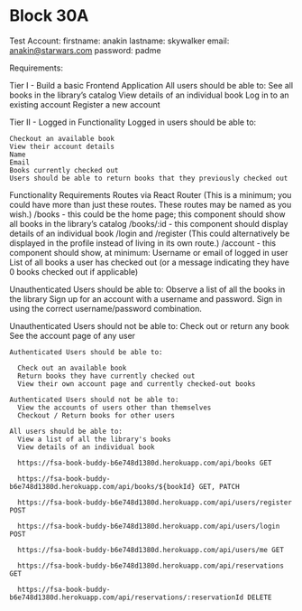 # Block 30A


Test Account:
  firstname: anakin
  lastname: skywalker
  email: anakin@starwars.com
  password: padme

Requirements:

  Tier I - Build a basic Frontend Application
  All users should be able to:
    See all books in the library’s catalog
    View details of an individual book
    Log in to an existing account
    Register a new account

  Tier II - Logged in Functionality
  Logged in users should be able to:

    Checkout an available book
    View their account details
    Name
    Email
    Books currently checked out
    Users should be able to return books that they previously checked out


Functionality Requirements
  Routes via React Router (This is a minimum; you could have more than just these routes. These routes may be named as you wish.)
    /books - this could be the home page; this component should show all books in the library’s catalog
    /books/:id  - this component should display details of an individual book
    /login and /register (This could alternatively be displayed in the profile instead of living in its own route.)
    /account  - this component should show, at minimum:
      Username or email of logged in user
      List of all books a user has checked out (or a message indicating they have 0 books checked out if applicable)

  Unauthenticated Users should be able to:
    Observe a list of all the books in the library
    Sign up for an account with a username and password.
    Sign in using the correct username/password combination.

  Unauthenticated Users should not be able to:
    Check out or return any book
    See the account page of any user

    Authenticated Users should be able to:

      Check out an available book
      Return books they have currently checked out
      View their own account page and currently checked-out books

    Authenticated Users should not be able to:
      View the accounts of users other than themselves
      Checkout / Return books for other users

    All users should be able to:
      View a list of all the library's books
      View details of an individual book

      https://fsa-book-buddy-b6e748d1380d.herokuapp.com/api/books GET

      https://fsa-book-buddy-b6e748d1380d.herokuapp.com/api/books/${bookId} GET, PATCH

      https://fsa-book-buddy-b6e748d1380d.herokuapp.com/api/users/register POST

      https://fsa-book-buddy-b6e748d1380d.herokuapp.com/api/users/login POST

      https://fsa-book-buddy-b6e748d1380d.herokuapp.com/api/users/me GET

      https://fsa-book-buddy-b6e748d1380d.herokuapp.com/api/reservations GET

      https://fsa-book-buddy-b6e748d1380d.herokuapp.com/api/reservations/:reservationId DELETE

      
